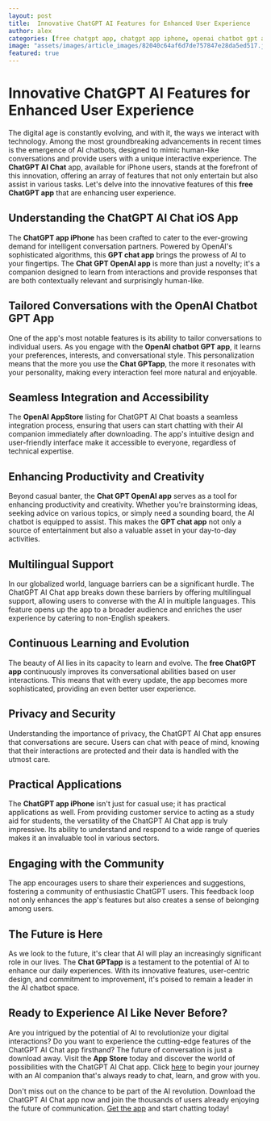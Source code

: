 ```yaml
---
layout: post
title:  Innovative ChatGPT AI Features for Enhanced User Experience
author: alex
categories: [free chatgpt app, chatgpt app iphone, openai chatbot gpt app, openai appstore, chat gpt openai app, chat gptapp, gpt chat app]
image: "assets/images/article_images/82040c64af6d7de757847e28da5ed517.jpg"
featured: true
---
```


# Innovative ChatGPT AI Features for Enhanced User Experience

The digital age is constantly evolving, and with it, the ways we interact with technology. Among the most groundbreaking advancements in recent times is the emergence of AI chatbots, designed to mimic human-like conversations and provide users with a unique interactive experience. The **ChatGPT AI Chat** app, available for iPhone users, stands at the forefront of this innovation, offering an array of features that not only entertain but also assist in various tasks. Let's delve into the innovative features of this **free ChatGPT app** that are enhancing user experience.

## Understanding the ChatGPT AI Chat iOS App

The **ChatGPT app iPhone** has been crafted to cater to the ever-growing demand for intelligent conversation partners. Powered by OpenAI's sophisticated algorithms, this **GPT chat app** brings the prowess of AI to your fingertips. The **Chat GPT OpenAI app** is more than just a novelty; it's a companion designed to learn from interactions and provide responses that are both contextually relevant and surprisingly human-like.

## Tailored Conversations with the OpenAI Chatbot GPT App

One of the app's most notable features is its ability to tailor conversations to individual users. As you engage with the **OpenAI chatbot GPT app**, it learns your preferences, interests, and conversational style. This personalization means that the more you use the **Chat GPTapp**, the more it resonates with your personality, making every interaction feel more natural and enjoyable.

## Seamless Integration and Accessibility

The **OpenAI AppStore** listing for ChatGPT AI Chat boasts a seamless integration process, ensuring that users can start chatting with their AI companion immediately after downloading. The app's intuitive design and user-friendly interface make it accessible to everyone, regardless of technical expertise.

## Enhancing Productivity and Creativity

Beyond casual banter, the **Chat GPT OpenAI app** serves as a tool for enhancing productivity and creativity. Whether you're brainstorming ideas, seeking advice on various topics, or simply need a sounding board, the AI chatbot is equipped to assist. This makes the **GPT chat app** not only a source of entertainment but also a valuable asset in your day-to-day activities.

## Multilingual Support

In our globalized world, language barriers can be a significant hurdle. The ChatGPT AI Chat app breaks down these barriers by offering multilingual support, allowing users to converse with the AI in multiple languages. This feature opens up the app to a broader audience and enriches the user experience by catering to non-English speakers.

## Continuous Learning and Evolution

The beauty of AI lies in its capacity to learn and evolve. The **free ChatGPT app** continuously improves its conversational abilities based on user interactions. This means that with every update, the app becomes more sophisticated, providing an even better user experience.

## Privacy and Security

Understanding the importance of privacy, the ChatGPT AI Chat app ensures that conversations are secure. Users can chat with peace of mind, knowing that their interactions are protected and their data is handled with the utmost care.

## Practical Applications

The **ChatGPT app iPhone** isn't just for casual use; it has practical applications as well. From providing customer service to acting as a study aid for students, the versatility of the ChatGPT AI Chat app is truly impressive. Its ability to understand and respond to a wide range of queries makes it an invaluable tool in various sectors.

## Engaging with the Community

The app encourages users to share their experiences and suggestions, fostering a community of enthusiastic ChatGPT users. This feedback loop not only enhances the app's features but also creates a sense of belonging among users.

## The Future is Here

As we look to the future, it's clear that AI will play an increasingly significant role in our lives. The **Chat GPTapp** is a testament to the potential of AI to enhance our daily experiences. With its innovative features, user-centric design, and commitment to improvement, it's poised to remain a leader in the AI chatbot space.

## Ready to Experience AI Like Never Before?

Are you intrigued by the potential of AI to revolutionize your digital interactions? Do you want to experience the cutting-edge features of the ChatGPT AI Chat app firsthand? The future of conversation is just a download away. Visit the **App Store** today and discover the world of possibilities with the ChatGPT AI Chat app. Click [here](https://apps.apple.com/us/app/ai-ask-chat-with-ai-bots/id6472484891) to begin your journey with an AI companion that's always ready to chat, learn, and grow with you.

Don't miss out on the chance to be part of the AI revolution. Download the ChatGPT AI Chat app now and join the thousands of users already enjoying the future of communication. [Get the app](https://apps.apple.com/us/app/ai-ask-chat-with-ai-bots/id6472484891) and start chatting today!